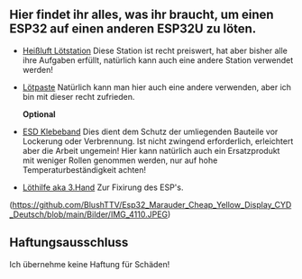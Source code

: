 ## Hier findet ihr alles, was ihr braucht, um einen ESP32 auf einen anderen ESP32U zu löten.

 - [Heißluft Lötstation](https://www.amazon.de/dp/B0CGNFK249) Diese Station ist recht preiswert, hat aber bisher alle ihre Aufgaben erfüllt, natürlich kann auch eine andere Station verwendet werden!
 - [Lötpaste](https://www.amazon.de/dp/B0DBLQH34L) Natürlich kann man hier auch eine andere verwenden, aber ich bin mit dieser recht zufrieden.
 
   **Optional**
 - [ESD Klebeband](https://www.amazon.de/dp/B07W7RD1NB) Dies dient dem Schutz der umliegenden Bauteile vor Lockerung oder Verbrennung. Ist nicht zwingend erforderlich, erleichtert aber die Arbeit ungemein! Hier kann natürlich auch ein Ersatzprodukt mit weniger 
  Rollen genommen werden, nur auf hohe Temperaturbeständigkeit achten!
 - [Löthilfe aka 3.Hand](https://www.amazon.de/L%C3%B6tstation-Lupenlampe-Metallarme-Liebhaber-Schmuckhersteller/dp/B09Y982LZR/ref=sr_1_6?__mk_de_DE=%C3%85M%C3%85%C5%BD%C3%95%C3%91&sr=8-6) Zur Fixirung des ESP's.


(https://github.com/BlushTTV/Esp32_Marauder_Cheap_Yellow_Display_CYD_Deutsch/blob/main/Bilder/IMG_4110.JPEG)

## Haftungsausschluss 
Ich übernehme keine Haftung für Schäden!
